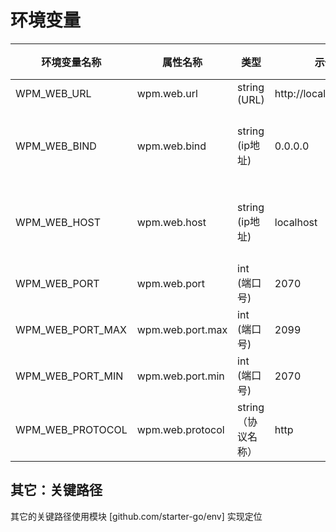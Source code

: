 # 环境变量

| 环境变量名称        | 属性名称            | 类型                    | 示例                   | 说明                  |
| ------------------- | ------------------- | ----------------------- | ---------------------- | --------------------- |
| WPM_WEB_URL         | wpm.web.url         | string (URL)            | http://localhost:2070  |                       |
| WPM_WEB_BIND        | wpm.web.bind        | string (ip地址)         | 0.0.0.0                | web 监听地址          |
| WPM_WEB_HOST        | wpm.web.host        | string (ip地址)         | localhost              | web 访问地址          |
| WPM_WEB_PORT        | wpm.web.port        | int (端口号)            | 2070                   |                       |
| WPM_WEB_PORT_MAX    | wpm.web.port.max    | int (端口号)            | 2099                   |                       |
| WPM_WEB_PORT_MIN    | wpm.web.port.min    | int (端口号)            | 2070                   |                       |
| WPM_WEB_PROTOCOL    | wpm.web.protocol    | string（协议名称）      | http                   |                       |


## 其它：关键路径
其它的关键路径使用模块 [github.com/starter-go/env] 实现定位


